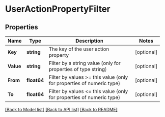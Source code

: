 # UserActionPropertyFilter

## Properties

Name | Type | Description | Notes
------------ | ------------- | ------------- | -------------
**Key** | **string** | The key of the user action property | [optional] 
**Value** | **string** | Filter by a string value (only for properties of type string) | [optional] 
**From** | **float64** | Filter by values &gt;&#x3D; this value (only for properties of numeric type) | [optional] 
**To** | **float64** | Filter by values &lt;&#x3D; this value (only for properties of numeric type) | [optional] 

[[Back to Model list]](../README.md#documentation-for-models) [[Back to API list]](../README.md#documentation-for-api-endpoints) [[Back to README]](../README.md)


